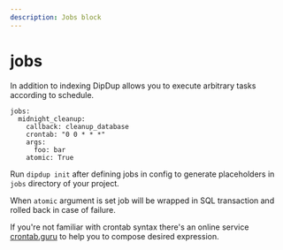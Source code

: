 ```yaml
---
description: Jobs block
---
```


# jobs

In addition to indexing DipDup allows you to execute arbitrary tasks according to schedule. 

```text
jobs:
  midnight_cleanup:
    callback: cleanup_database
    crontab: "0 0 * * *"
    args:
      foo: bar 
    atomic: True
```

Run `dipdup init` after defining jobs in config to generate placeholders in `jobs` directory of your project.

When `atomic` argument is set job will be wrapped in SQL transaction and rolled back in case of failure.

If you're not familiar with crontab syntax there's an online service [crontab.guru](https://crontab.guru) to help you to compose desired expression. 

